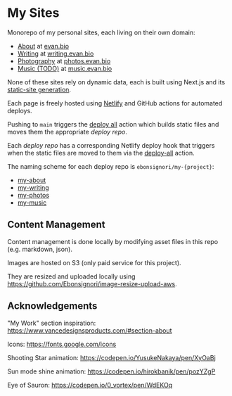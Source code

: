 # My Sites

Monorepo of my personal sites, each living on their own domain:

- [About](./about) at [evan.bio](https://evan.bio)
- [Writing](./writing) at [writing.evan.bio](https://writing.evan.bio)
- [Photography](./photos) at [photos.evan.bio](https://photos.evan.bio)
- [Music (TODO)](./music) at [music.evan.bio](https://music.evan.bio)

None of these sites rely on dynamic data, each is built using Next.js and its [static-site generation](https://nextjs.org/docs/advanced-features/static-html-export).

Each page is freely hosted using [Netlify](https://www.netlify.com/) and GitHub actions for automated deploys.

Pushing to `main` triggers the [deploy all](https://github.com/Ebonsignori/my-sites/blob/main/.github/workflows/deploy-all.yml) action which builds static files and moves them the appropriate _deploy repo_.

Each _deploy repo_ has a corresponding Netlify deploy hook that triggers when the static files are moved to them via the [deploy-all](https://github.com/Ebonsignori/my-sites/blob/main/.github/workflows/deploy-all.yml) action.

The naming scheme for each deploy repo is `ebonsignori/my-{project}`:
- [my-about](https://github.com/Ebonsignori/my-about)
- [my-writing](https://github.com/Ebonsignori/my-writing)
- [my-photos](https://github.com/Ebonsignori/my-photos)
- [my-music](https://github.com/Ebonsignori/my-music)

## Content Management

Content management is done locally by modifying asset files in this repo (e.g. markdown, json).

Images are hosted on S3 (only paid service for this project).

They are resized and uploaded locally using https://github.com/Ebonsignori/image-resize-upload-aws.

## Acknowledgements

"My Work" section inspiration: https://www.vancedesignsproducts.com/#section-about

Icons: https://fonts.google.com/icons

Shooting Star animation: https://codepen.io/YusukeNakaya/pen/XyOaBj

Sun mode shine animation: https://codepen.io/hirokbanik/pen/pozYZgP

Eye of Sauron: https://codepen.io/0_vortex/pen/WdEKOq


